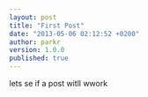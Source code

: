 ```yaml
---
layout: post
title: "First Post"
date: "2013-05-06 02:12:52 +0200"
author: parkr
version: 1.0.0
published: true
---
```


lets se if a post witll wwork
